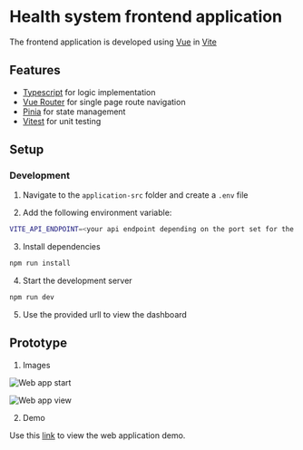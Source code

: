 # Health system frontend application

The frontend application is developed using [Vue](https://vuejs.org/) in [Vite]()

## Features

- [Typescript](https://www.typescriptlang.org/) for logic implementation
- [Vue Router](https://router.vuejs.org/) for single page route navigation
- [Pinia](https://pinia.vuejs.org/) for state management
- [Vitest](https://vitest.dev/) for unit testing

## Setup

### Development

1. Navigate to the `application-src` folder and create a `.env` file

2. Add the following environment variable:

```sh
VITE_API_ENDPOINT=<your api endpoint depending on the port set for the backend service>, e.g http://localhost:3000
```

3. Install dependencies

```sh
npm run install
```

4. Start the development server

```sh
npm run dev
```

5. Use the provided urll to view the dashboard

## Prototype

1. Images

![Web app start](http://url/to/img.png)

![Web app view](http://url/to/img.png) 

2. Demo

Use this [link](https://youtu.be/EPeGtzcp4cs) to view the web application demo.
